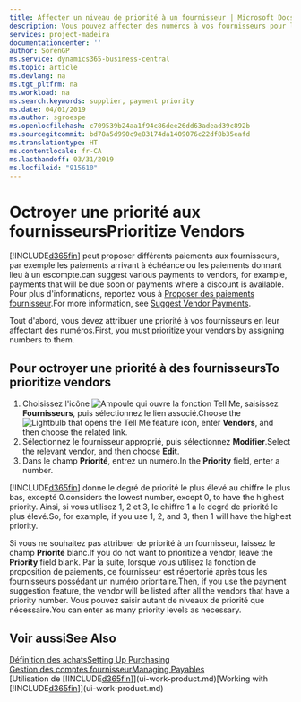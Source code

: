```yaml
---
title: Affecter un niveau de priorité à un fournisseur | Microsoft Docs
description: Vous pouvez affecter des numéros à vos fournisseurs pour les classer par ordre de priorité et faciliter des propositions de paiement dans Business Central.
services: project-madeira
documentationcenter: ''
author: SorenGP
ms.service: dynamics365-business-central
ms.topic: article
ms.devlang: na
ms.tgt_pltfrm: na
ms.workload: na
ms.search.keywords: supplier, payment priority
ms.date: 04/01/2019
ms.author: sgroespe
ms.openlocfilehash: c709539b24aa1f94c86dee26dd63adead39c892b
ms.sourcegitcommit: bd78a5d990c9e83174da1409076c22df8b35eafd
ms.translationtype: HT
ms.contentlocale: fr-CA
ms.lasthandoff: 03/31/2019
ms.locfileid: "915610"
---
```

# <a name="prioritize-vendors"></a><span data-ttu-id="deacc-103">Octroyer une priorité aux fournisseurs</span><span class="sxs-lookup"><span data-stu-id="deacc-103">Prioritize Vendors</span></span>
[!INCLUDE[d365fin](includes/d365fin_md.md)] <span data-ttu-id="deacc-104">peut proposer différents paiements aux fournisseurs, par exemple les paiements arrivant à échéance ou les paiements donnant lieu à un escompte.</span><span class="sxs-lookup"><span data-stu-id="deacc-104">can suggest various payments to vendors, for example, payments that will be due soon or payments where a discount is available.</span></span> <span data-ttu-id="deacc-105">Pour plus d'informations, reportez vous à [Proposer des paiements fournisseur](payables-how-suggest-vendor-payments.md).</span><span class="sxs-lookup"><span data-stu-id="deacc-105">For more information, see [Suggest Vendor Payments](payables-how-suggest-vendor-payments.md).</span></span>

<span data-ttu-id="deacc-106">Tout d'abord, vous devez attribuer une priorité à vos fournisseurs en leur affectant des numéros.</span><span class="sxs-lookup"><span data-stu-id="deacc-106">First, you must prioritize your vendors by assigning numbers to them.</span></span>

## <a name="to-prioritize-vendors"></a><span data-ttu-id="deacc-107">Pour octroyer une priorité à des fournisseurs</span><span class="sxs-lookup"><span data-stu-id="deacc-107">To prioritize vendors</span></span>
1. <span data-ttu-id="deacc-108">Choisissez l'icône ![Ampoule qui ouvre la fonction Tell Me](media/ui-search/search_small.png "Dites-moi ce que vous voulez faire"), saisissez **Fournisseurs**, puis sélectionnez le lien associé.</span><span class="sxs-lookup"><span data-stu-id="deacc-108">Choose the ![Lightbulb that opens the Tell Me feature](media/ui-search/search_small.png "Tell me what you want to do") icon, enter **Vendors**, and then choose the related link.</span></span>
2. <span data-ttu-id="deacc-109">Sélectionnez le fournisseur approprié, puis sélectionnez **Modifier**.</span><span class="sxs-lookup"><span data-stu-id="deacc-109">Select the relevant vendor, and then choose **Edit**.</span></span>
3. <span data-ttu-id="deacc-110">Dans le champ **Priorité**, entrez un numéro.</span><span class="sxs-lookup"><span data-stu-id="deacc-110">In the **Priority** field, enter a number.</span></span>

[!INCLUDE[d365fin](includes/d365fin_md.md)] <span data-ttu-id="deacc-111">donne le degré de priorité le plus élevé au chiffre le plus bas, excepté 0.</span><span class="sxs-lookup"><span data-stu-id="deacc-111">considers the lowest number, except 0, to have the highest priority.</span></span> <span data-ttu-id="deacc-112">Ainsi, si vous utilisez 1, 2 et 3, le chiffre 1 a le degré de priorité le plus élevé.</span><span class="sxs-lookup"><span data-stu-id="deacc-112">So, for example, if you use 1, 2, and 3, then 1 will have the highest priority.</span></span>

<span data-ttu-id="deacc-113">Si vous ne souhaitez pas attribuer de priorité à un fournisseur, laissez le champ **Priorité** blanc.</span><span class="sxs-lookup"><span data-stu-id="deacc-113">If you do not want to prioritize a vendor, leave the **Priority** field blank.</span></span> <span data-ttu-id="deacc-114">Par la suite, lorsque vous utilisez la fonction de proposition de paiements, ce fournisseur est répertorié après tous les fournisseurs possédant un numéro prioritaire.</span><span class="sxs-lookup"><span data-stu-id="deacc-114">Then, if you use the payment suggestion feature, the vendor will be listed after all the vendors that have a priority number.</span></span> <span data-ttu-id="deacc-115">Vous pouvez saisir autant de niveaux de priorité que nécessaire.</span><span class="sxs-lookup"><span data-stu-id="deacc-115">You can enter as many priority levels as necessary.</span></span>

## <a name="see-also"></a><span data-ttu-id="deacc-116">Voir aussi</span><span class="sxs-lookup"><span data-stu-id="deacc-116">See Also</span></span>
[<span data-ttu-id="deacc-117">Définition des achats</span><span class="sxs-lookup"><span data-stu-id="deacc-117">Setting Up Purchasing</span></span>](purchasing-setup-purchasing.md)  
[<span data-ttu-id="deacc-118">Gestion des comptes fournisseur</span><span class="sxs-lookup"><span data-stu-id="deacc-118">Managing Payables</span></span>](payables-manage-payables.md)  
<span data-ttu-id="deacc-119">[Utilisation de [!INCLUDE[d365fin](includes/d365fin_md.md)]](ui-work-product.md)</span><span class="sxs-lookup"><span data-stu-id="deacc-119">[Working with [!INCLUDE[d365fin](includes/d365fin_md.md)]](ui-work-product.md)</span></span>

